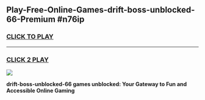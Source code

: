 
## Play-Free-Online-Games-drift-boss-unblocked-66-Premium #n76ip
<h3>
<a href="https://premium.freeplayer.one?title=drift-boss-unblocked-66&ref=8M">CLICK TO PLAY</a></h3>
<hr>

<h3>
<a href="https://premium.freeplayer.one?title=drift-boss-unblocked-66&ref=8M">CLICK 2 PLAY</a>
  
</h3>

<a href="https://premium.freeplayer.one?title=drift-boss-unblocked-66&ref=8M"><img src="https://clearcache.store/games.png"></a>


**drift-boss-unblocked-66 games unblocked: Your Gateway to Fun and Accessible Online Gaming**
